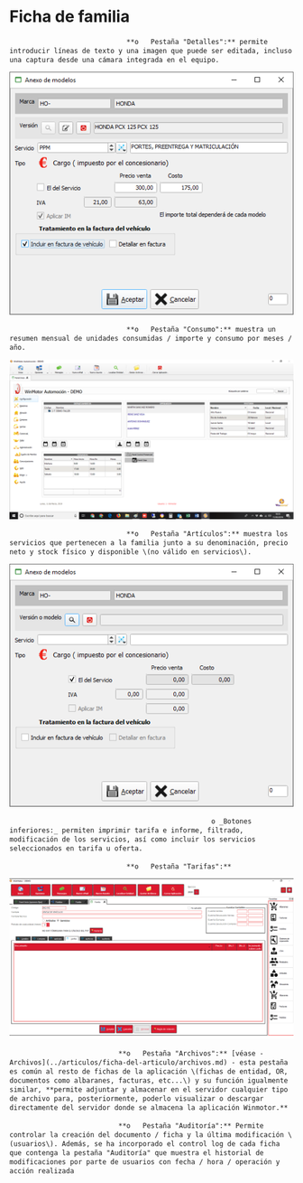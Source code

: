 # Ficha de familia

                                 **o   Pestaña "Detalles":** permite introducir líneas de texto y una imagen que puede ser editada, incluso una captura desde una cámara integrada en el equipo.

![](../../../.gitbook/assets/image%20%28111%29.png)

                                 **o   Pestaña "Consumo":** muestra un resumen mensual de unidades consumidas / importe y consumo por meses / año.

![](../../../.gitbook/assets/image%20%28276%29.png)

                                 **o   Pestaña "Artículos":** muestra los servicios que pertenecen a la familia junto a su denominación, precio neto y stock físico y disponible \(no válido en servicios\).

![](../../../.gitbook/assets/image%20%28265%29.png)

                                                      o _Botones inferiores:_ permiten imprimir tarifa e informe, filtrado, modificación de los servicios, así como incluir los servicios seleccionados en tarifa u oferta.

                                 **o   Pestaña "Tarifas":** 

![](../../../.gitbook/assets/image%20%28376%29.png)

                               **o   Pestaña "Archivos":** [véase - Archivos](../articulos/ficha-del-articulo/archivos.md) - esta pestaña es común al resto de fichas de la aplicación \(fichas de entidad, OR, documentos como albaranes, facturas, etc...\) y su función igualmente similar, **permite adjuntar y almacenar en el servidor cualquier tipo de archivo para, posteriormente, poderlo visualizar o descargar directamente del servidor donde se almacena la aplicación Winmotor.**

                               **o   Pestaña "Auditoría":** Permite controlar la creación del documento / ficha y la última modificación \(usuarios\). Además, se ha incorporado el control log de cada ficha que contenga la pestaña "Auditoría" que muestra el historial de modificaciones por parte de usuarios con fecha / hora / operación y acción realizada



